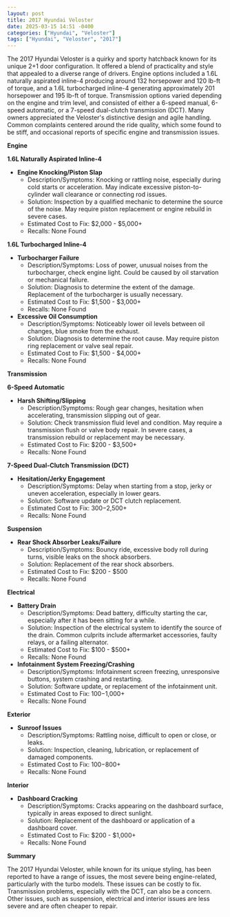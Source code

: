 ```yaml
---
layout: post
title: 2017 Hyundai Veloster
date: 2025-03-15 14:51 -0400
categories: ["Hyundai", "Veloster"]
tags: ["Hyundai", "Veloster", "2017"]
---
```

The 2017 Hyundai Veloster is a quirky and sporty hatchback known for its unique 2+1 door configuration. It offered a blend of practicality and style that appealed to a diverse range of drivers. Engine options included a 1.6L naturally aspirated inline-4 producing around 132 horsepower and 120 lb-ft of torque, and a 1.6L turbocharged inline-4 generating approximately 201 horsepower and 195 lb-ft of torque. Transmission options varied depending on the engine and trim level, and consisted of either a 6-speed manual, 6-speed automatic, or a 7-speed dual-clutch transmission (DCT). Many owners appreciated the Veloster's distinctive design and agile handling. Common complaints centered around the ride quality, which some found to be stiff, and occasional reports of specific engine and transmission issues.

**Engine**

**1.6L Naturally Aspirated Inline-4**
*   **Engine Knocking/Piston Slap**
    *   Description/Symptoms: Knocking or rattling noise, especially during cold starts or acceleration. May indicate excessive piston-to-cylinder wall clearance or connecting rod issues.
    *   Solution: Inspection by a qualified mechanic to determine the source of the noise. May require piston replacement or engine rebuild in severe cases.
    *   Estimated Cost to Fix: $2,000 - $5,000+
    *   Recalls: None Found

**1.6L Turbocharged Inline-4**
*   **Turbocharger Failure**
    *   Description/Symptoms: Loss of power, unusual noises from the turbocharger, check engine light. Could be caused by oil starvation or mechanical failure.
    *   Solution: Diagnosis to determine the extent of the damage. Replacement of the turbocharger is usually necessary.
    *   Estimated Cost to Fix: $1,500 - $3,000+
    *   Recalls: None Found
*   **Excessive Oil Consumption**
    *   Description/Symptoms: Noticeably lower oil levels between oil changes, blue smoke from the exhaust.
    *   Solution: Diagnosis to determine the root cause. May require piston ring replacement or valve seal repair.
    *   Estimated Cost to Fix: $1,500 - $4,000+
    *   Recalls: None Found

**Transmission**

**6-Speed Automatic**
*   **Harsh Shifting/Slipping**
    *   Description/Symptoms: Rough gear changes, hesitation when accelerating, transmission slipping out of gear.
    *   Solution: Check transmission fluid level and condition. May require a transmission flush or valve body repair. In severe cases, a transmission rebuild or replacement may be necessary.
    *   Estimated Cost to Fix: $200 - $3,500+
    *   Recalls: None Found

**7-Speed Dual-Clutch Transmission (DCT)**
*   **Hesitation/Jerky Engagement**
    *   Description/Symptoms: Delay when starting from a stop, jerky or uneven acceleration, especially in lower gears.
    *   Solution: Software update or DCT clutch replacement.
    *   Estimated Cost to Fix: $300-$2,500+
    *   Recalls: None Found

**Suspension**

*   **Rear Shock Absorber Leaks/Failure**
    *   Description/Symptoms: Bouncy ride, excessive body roll during turns, visible leaks on the shock absorbers.
    *   Solution: Replacement of the rear shock absorbers.
    *   Estimated Cost to Fix: $200 - $500
    *   Recalls: None Found

**Electrical**

*   **Battery Drain**
    *   Description/Symptoms: Dead battery, difficulty starting the car, especially after it has been sitting for a while.
    *   Solution: Inspection of the electrical system to identify the source of the drain. Common culprits include aftermarket accessories, faulty relays, or a failing alternator.
    *   Estimated Cost to Fix: $100 - $500+
    *   Recalls: None Found
*   **Infotainment System Freezing/Crashing**
    *   Description/Symptoms: Infotainment screen freezing, unresponsive buttons, system crashing and restarting.
    *   Solution: Software update, or replacement of the infotainment unit.
    *   Estimated Cost to Fix: $100-$1,000+
    *   Recalls: None Found

**Exterior**

*   **Sunroof Issues**
    *   Description/Symptoms: Rattling noise, difficult to open or close, or leaks.
    *   Solution: Inspection, cleaning, lubrication, or replacement of damaged components.
    *   Estimated Cost to Fix: $100-$800+
    *   Recalls: None Found

**Interior**

*   **Dashboard Cracking**
    *   Description/Symptoms: Cracks appearing on the dashboard surface, typically in areas exposed to direct sunlight.
    *   Solution: Replacement of the dashboard or application of a dashboard cover.
    *   Estimated Cost to Fix: $200 - $1,000+
    *   Recalls: None Found

**Summary**

The 2017 Hyundai Veloster, while known for its unique styling, has been reported to have a range of issues, the most severe being engine-related, particularly with the turbo models. These issues can be costly to fix. Transmission problems, especially with the DCT, can also be a concern. Other issues, such as suspension, electrical and interior issues are less severe and are often cheaper to repair.


